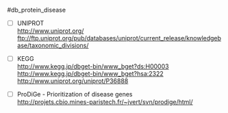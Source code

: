 #db_protein_disease

- [ ] UNIPROT <br />
http://www.uniprot.org/ <br />
ftp://ftp.uniprot.org/pub/databases/uniprot/current_release/knowledgebase/taxonomic_divisions/

- [ ] KEGG <br />
http://www.kegg.jp/dbget-bin/www_bget?ds:H00003 <br />
http://www.kegg.jp/dbget-bin/www_bget?hsa:2322 <br />
http://www.uniprot.org/uniprot/P36888

- [ ] ProDiGe - Prioritization of disease genes <br />
http://projets.cbio.mines-paristech.fr/~jvert/svn/prodige/html/
